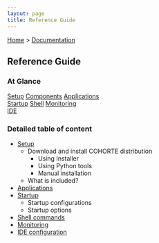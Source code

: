 ```yaml
---
layout: page
title: Reference Guide
---
```


[Home](../) > [Documentation](./)

## Reference Guide

### At Glance

<div class="menu-choices">	
    <a style="left: 0%;" class="menu-choice menu-choice-setup"
      href="./reference-guide/setup.html">Setup</a>
	<a style="left: 30%;" class="menu-choice menu-choice-component"
      href="./reference-guide/components.html">Components</a>
     <a style="left: 60%;" class="menu-choice menu-choice-application"
      href="./reference-guide/application.html">Applications</a> 
</div>
<div class="menu-choices">	
	<a style="left: 0%;" class="menu-choice menu-choice-startup"
      href="./reference-guide/startup.html">Startup</a>
      <a style="left: 30%;" class="menu-choice menu-choice-shell"
      href="./reference-guide/shell.html">Shell</a>
      <a style="left: 60%;" class="menu-choice menu-choice-monitoring"
      href="./reference-guide/monitoring.html">Monitoring</a>
</div>
<div class="menu-choices">  
  <a style="left: 0%;" class="menu-choice menu-choice-ide"
      href="./reference-guide/ide.html">IDE</a>      
</div>


### Detailed table of content

* [Setup](./reference-guide/setup.html)
  * Download and install COHORTE distribution
    * Using Installer
    * Using Python tools
    * Manual installation
  * What is included?
* [Applications]()
* [Startup]()
  * Startup configurations
  * Startup options
* [Shell commands]()
* [Monitoring]()
* [IDE configuration]()


